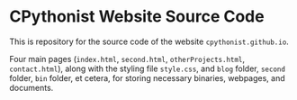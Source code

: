 # CPythonist Website Source Code

This is repository for the source code of the website `cpythonist.github.io`.

Four main pages (`index.html`, `second.html`, `otherProjects.html`, `contact.html`), along with the styling file `style.css`, and `blog` folder, `second` folder, `bin` folder, et cetera, for storing necessary binaries, webpages, and documents.
